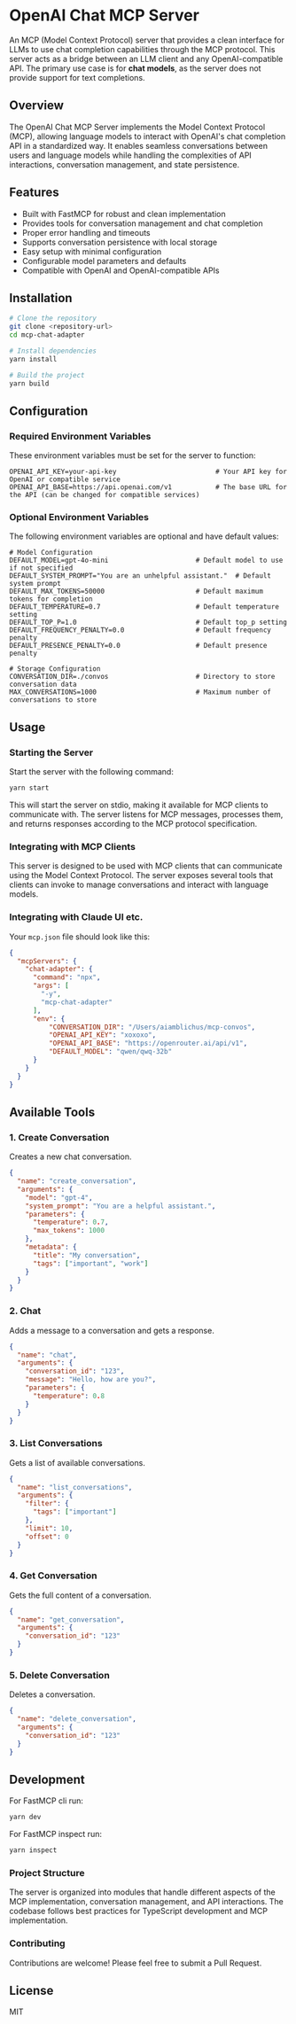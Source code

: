 # OpenAI Chat MCP Server

An MCP (Model Context Protocol) server that provides a clean interface for LLMs to use chat completion capabilities through the MCP protocol. This server acts as a bridge between an LLM client and any OpenAI-compatible API. The primary use case is for **chat models**, as the server does not provide support for text completions.

## Overview

The OpenAI Chat MCP Server implements the Model Context Protocol (MCP), allowing language models to interact with OpenAI's chat completion API in a standardized way. It enables seamless conversations between users and language models while handling the complexities of API interactions, conversation management, and state persistence.

## Features

- Built with FastMCP for robust and clean implementation
- Provides tools for conversation management and chat completion
- Proper error handling and timeouts
- Supports conversation persistence with local storage
- Easy setup with minimal configuration
- Configurable model parameters and defaults
- Compatible with OpenAI and OpenAI-compatible APIs

## Installation

```bash
# Clone the repository
git clone <repository-url>
cd mcp-chat-adapter

# Install dependencies
yarn install

# Build the project
yarn build
```

## Configuration

### Required Environment Variables

These environment variables must be set for the server to function:

```
OPENAI_API_KEY=your-api-key                         # Your API key for OpenAI or compatible service
OPENAI_API_BASE=https://api.openai.com/v1           # The base URL for the API (can be changed for compatible services)
```

### Optional Environment Variables

The following environment variables are optional and have default values:

```
# Model Configuration
DEFAULT_MODEL=gpt-4o-mini                      # Default model to use if not specified
DEFAULT_SYSTEM_PROMPT="You are an unhelpful assistant."  # Default system prompt
DEFAULT_MAX_TOKENS=50000                       # Default maximum tokens for completion
DEFAULT_TEMPERATURE=0.7                        # Default temperature setting
DEFAULT_TOP_P=1.0                              # Default top_p setting
DEFAULT_FREQUENCY_PENALTY=0.0                  # Default frequency penalty
DEFAULT_PRESENCE_PENALTY=0.0                   # Default presence penalty

# Storage Configuration
CONVERSATION_DIR=./convos                      # Directory to store conversation data
MAX_CONVERSATIONS=1000                         # Maximum number of conversations to store
```

## Usage

### Starting the Server

Start the server with the following command:

```bash
yarn start
```

This will start the server on stdio, making it available for MCP clients to communicate with. The server listens for MCP messages, processes them, and returns responses according to the MCP protocol specification.

### Integrating with MCP Clients

This server is designed to be used with MCP clients that can communicate using the Model Context Protocol. The server exposes several tools that clients can invoke to manage conversations and interact with language models.

### Integrating with Claude UI etc.

Your `mcp.json` file should look like this:

```json
{
  "mcpServers": {
    "chat-adapter": {
      "command": "npx",
      "args": [
        "-y",
        "mcp-chat-adapter"
      ],
      "env": {
          "CONVERSATION_DIR": "/Users/aiamblichus/mcp-convos",
          "OPENAI_API_KEY": "xoxoxo",
          "OPENAI_API_BASE": "https://openrouter.ai/api/v1",
          "DEFAULT_MODEL": "qwen/qwq-32b"
      }
    }
  }
}
```

## Available Tools

### 1. Create Conversation

Creates a new chat conversation.

```json
{
  "name": "create_conversation",
  "arguments": {
    "model": "gpt-4",
    "system_prompt": "You are a helpful assistant.",
    "parameters": {
      "temperature": 0.7,
      "max_tokens": 1000
    },
    "metadata": {
      "title": "My conversation",
      "tags": ["important", "work"]
    }
  }
}
```

### 2. Chat

Adds a message to a conversation and gets a response.

```json
{
  "name": "chat",
  "arguments": {
    "conversation_id": "123",
    "message": "Hello, how are you?",
    "parameters": {
      "temperature": 0.8
    }
  }
}
```

### 3. List Conversations

Gets a list of available conversations.

```json
{
  "name": "list_conversations",
  "arguments": {
    "filter": {
      "tags": ["important"]
    },
    "limit": 10,
    "offset": 0
  }
}
```

### 4. Get Conversation

Gets the full content of a conversation.

```json
{
  "name": "get_conversation",
  "arguments": {
    "conversation_id": "123"
  }
}
```

### 5. Delete Conversation

Deletes a conversation.

```json
{
  "name": "delete_conversation",
  "arguments": {
    "conversation_id": "123"
  }
}
```

## Development

For FastMCP cli run:

```bash
yarn dev
```

For FastMCP inspect run:

```bash
yarn inspect
```

### Project Structure

The server is organized into modules that handle different aspects of the MCP implementation, conversation management, and API interactions. The codebase follows best practices for TypeScript development and MCP implementation.

### Contributing

Contributions are welcome! Please feel free to submit a Pull Request.

## License

MIT 